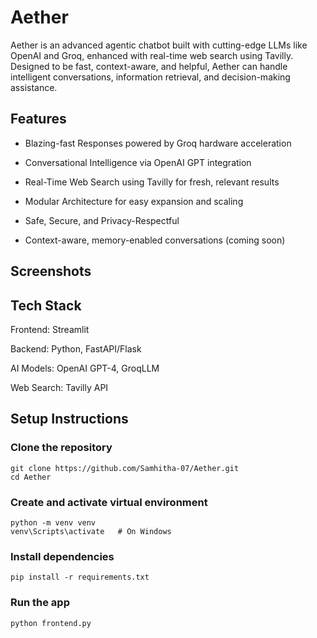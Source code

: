 # Aether
Aether is an advanced agentic chatbot built with cutting-edge LLMs like OpenAI and Groq, enhanced with real-time web search using Tavilly. Designed to be fast, context-aware, and helpful, Aether can handle intelligent conversations, information retrieval, and decision-making assistance.

## Features
- Blazing-fast Responses powered by Groq hardware acceleration

- Conversational Intelligence via OpenAI GPT integration

- Real-Time Web Search using Tavilly for fresh, relevant results

- Modular Architecture for easy expansion and scaling

- Safe, Secure, and Privacy-Respectful

- Context-aware, memory-enabled conversations (coming soon)
## Screenshots


## Tech Stack
Frontend: Streamlit 

Backend: Python, FastAPI/Flask

AI Models: OpenAI GPT-4, GroqLLM

Web Search: Tavilly API

## Setup Instructions

### Clone the repository
```
git clone https://github.com/Samhitha-07/Aether.git
cd Aether
```
### Create and activate virtual environment
```
python -m venv venv
venv\Scripts\activate   # On Windows
```
### Install dependencies
```
pip install -r requirements.txt
```
### Run the app
```
python frontend.py
```





